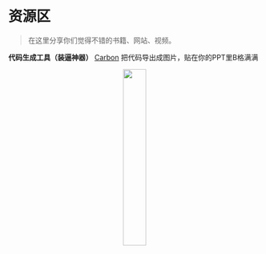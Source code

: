# 资源区
> 在这里分享你们觉得不错的书籍、网站、视频。

**代码生成工具（装逼神器）**
[Carbon](https://carbon.now.sh/?bg=rgba(171%2C%20184%2C%20195%2C%201)&t=seti&wt=none&l=auto&ds=true&dsyoff=20px&dsblur=68px&wc=true&wa=true&pv=48px&ph=32px&ln=false&fm=Hack&fs=14px&lh=133%25&si=false&es=2x&wm=false)
把代码导出成图片，贴在你的PPT里B格满满
<div align = center> <img src = 'https://github.com/Peter-Huang0623/LeetCodeRepo/tree/master/Peter%20Huang/Pics/code.png' width='30%' height='30%'> </div>